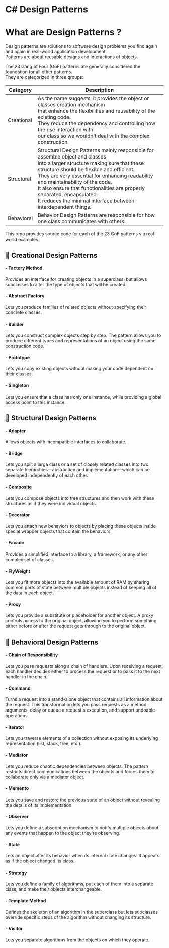 # C# Design Patterns

# What are Design Patterns ?
Design patterns are solutions to software design problems you find again and again in real-world application development.<br />
Patterns are about reusable designs and interactions of objects.

The 23 Gang of Four (GoF) patterns are generally considered the foundation for all other patterns.<br />
They are categorized in three groups: 


Category  | Description
------------- | -------------
Creational  | As the name suggests, it provides the object or classes creation mechanism <br /> that enhance the flexibilities and reusability of the existing code.<br />They reduce the dependency and controlling how the use interaction with<br />our class so we wouldn't deal with the complex construction.
Structural  | Structural Design Patterns mainly responsible for assemble object and classes <br />into a larger structure making sure that these structure should be flexible and efficient. <br />They are very essential for enhancing readability and maintainability of the code. <br />It also ensure that functionalities are properly separated, encapsulated.<br /> It reduces the minimal interface between interdependent things.
Behavioral  | Behavior Design Patterns are responsible for how one class communicates with others.



This repo provides source code for each of the 23 GoF patterns via real-world examples.


## :pushpin: Creational Design Patterns

#### - Factory Method
Provides an interface for creating objects in a superclass, but allows subclasses to alter the type of objects that will be created.

#### - Abstract Factory
Lets you produce families of related objects without specifying their concrete classes.

#### - Builder
Lets you construct complex objects step by step. The pattern allows you to produce different types and representations of an object using the same construction code.

#### - Prototype
Lets you copy existing objects without making your code dependent on their classes.

#### - Singleton
Lets you ensure that a class has only one instance, while providing a global access point to this instance.



## :pushpin: Structural Design Patterns

#### - Adapter
Allows objects with incompatible interfaces to collaborate.

#### - Bridge
Lets you split a large class or a set of closely related classes into two separate hierarchies—abstraction and implementation—which can be developed independently of each other.

#### - Composite
Lets you compose objects into tree structures and then work with these structures as if they were individual objects.

#### - Decorator
Lets you attach new behaviors to objects by placing these objects inside special wrapper objects that contain the behaviors.

#### - Facade
Provides a simplified interface to a library, a framework, or any other complex set of classes.

#### - FlyWeight
Lets you fit more objects into the available amount of RAM by sharing common parts of state between multiple objects instead of keeping all of the data in each object.

#### - Proxy
Lets you provide a substitute or placeholder for another object. A proxy controls access to the original object, allowing you to perform something either before or after the request gets through to the original object.


## :pushpin: Behavioral Design Patterns

#### - Chain of Responsibility
Lets you pass requests along a chain of handlers. Upon receiving a request, each handler decides either to process the request or to pass it to the next handler in the chain.

#### - Command
Turns a request into a stand-alone object that contains all information about the request. This transformation lets you pass requests as a method arguments, delay or queue a request's execution, and support undoable operations.

#### - Iterator
Lets you traverse elements of a collection without exposing its underlying representation (list, stack, tree, etc.).

#### - Mediator
Lets you reduce chaotic dependencies between objects. The pattern restricts direct communications between the objects and forces them to collaborate only via a mediator object.

#### - Memento
Lets you save and restore the previous state of an object without revealing the details of its implementation.

#### - Observer
Lets you define a subscription mechanism to notify multiple objects about any events that happen to the object they're observing.

#### - State
Lets an object alter its behavior when its internal state changes. It appears as if the object changed its class.

#### - Strategy
Lets you define a family of algorithms, put each of them into a separate class, and make their objects interchangeable.

#### - Template Method
Defines the skeleton of an algorithm in the superclass but lets subclasses override specific steps of the algorithm without changing its structure.

#### - Visitor
Lets you separate algorithms from the objects on which they operate.


